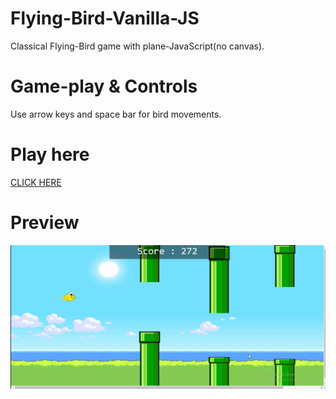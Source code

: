 # Flying-Bird-Vanilla-JS
 
   Classical Flying-Bird game with plane-JavaScript(no canvas).
 
 # Game-play & Controls
   
   Use arrow keys and space bar for bird movements.
   
 # Play here 
    
   <a href = "https://manoharys.github.io/Flying-Bird-Vanilla-JS/"> CLICK HERE </a>
  
# Preview
 
  <img src = 'https://github.com/manoharys/Flying-Bird-Vanilla-JS/blob/master/preview.gif'>
